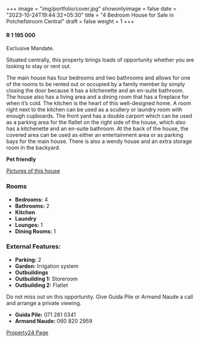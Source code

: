 +++
image = "img/portfolio/cover.jpg"
showonlyimage = false
date = "2023-10-24T19:44:32+05:30"
title = "4 Bedroom House for Sale in Potchefstroom Central"
draft = false
weight = 1
+++

#### **R 1 195 000**

Exclusive Mandate.

Situated centrally, this property brings loads of opportunity whether you are looking to stay or rent out. 
<!--more-->
The main house has four bedrooms and two bathrooms and allows for one of the rooms to be rented out or occupied by a family member by simply closing the door because it has a kitchenette and an en-suite bathroom. The house also has a living area and a dining room that has a fireplace for when it’s cold. The kitchen is the heart of this well-designed home. A room right next to the kitchen can be used as a scullery or laundry room with enough cupboards. The front yard has a double carport which can be used as a parking area for the flatlet on the right side of the house, which also has a kitchenette and an en-suite bathroom. At the back of the house, the covered area can be used as either an entertainment area or as parking bays for the main house. There is also a wendy house and an extra storage room in the backyard.

**Pet friendly**

[Pictures of this house](https://www.property24.com/for-sale/potchefstroom-central/potchefstroom/north-west/5025/113098518)

### Rooms

- **Bedrooms:** 4
- **Bathrooms:** 2
- **Kitchen**
- **Laundry**
- **Lounges:** 1
- **Dining Rooms:** 1

### External Features:

- **Parking:** 2
- **Garden:** Irrigation system
- **Outbuildings**
- **Outbuilding 1:** Storeroom
- **Outbuilding 2:** Flatlet

Do not miss out on this opportunity. Give Guida Pile or Armand Naude a call and arrange a private viewing.

- **Guida Pile:** 071 281 0341
- **Armand Naude:** 060 820 2959

[Property24 Page](https://www.property24.com/for-sale/potchefstroom-central/potchefstroom/north-west/5025/113098518)





